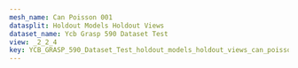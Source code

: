 ```yaml
---
mesh_name: Can Poisson 001
datasplit: Holdout Models Holdout Views
dataset_name: Ycb Grasp 590 Dataset Test
view: _2_2_4
key: YCB_GRASP_590_Dataset_Test_holdout_models_holdout_views_can_poisson_001__2_2_4
---
```

